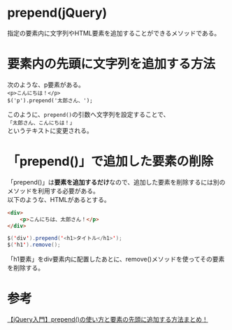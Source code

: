 # prepend(jQuery)

指定の要素内に文字列やHTML要素を追加することができるメソッドである。

# 要素内の先頭に文字列を追加する方法

次のような、p要素がある。  
`<p>こんにちは！</p>`  
`$('p').prepend('太郎さん、');`  

このように、`prepend()`の引数へ文字列を設定することで、  
`「太郎さん、こんにちは！」`  
というテキストに変更される。

# 「prepend()」で追加した要素の削除

「prepend()」は**要素を追加するだけ**なので、追加した要素を削除するには別のメソッドを利用する必要がある。  
以下のような、HTMLがあるとする。
```html
<div>
    <p>こんにちは、太郎さん！</p>
</div>
```

```java
$('div').prepend('<h1>タイトル</h1>');
$('h1').remove();
```
「h1要素」をdiv要素内に配置したあとに、remove()メソッドを使ってその要素を削除する。

# 参考

[【jQuery入門】prepend()の使い方と要素の先頭に追加する方法まとめ！](https://www.sejuku.net/blog/46746)